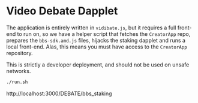 # Video Debate Dapplet

The application is entirely written in `vidibate.js`, but it requires a full front-end to run on, so we have a helper script that fetches the `CreatorApp` repo, prepares the `bbs-sdk.amd.js` files, hijacks the staking dapplet and runs a local front-end. Alas, this means you must have access to the `CreatorApp` repository.

This is strictly a developer deployment, and should not be used on unsafe networks.

```sh
./run.sh
```

http://localhost:3000/DEBATE/bbs_staking
